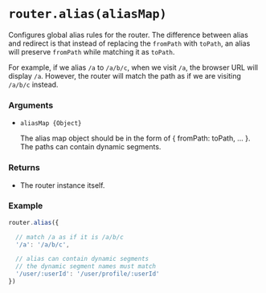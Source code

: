 # `router.alias(aliasMap)`

Configures global alias rules for the router. The difference between alias and redirect is that instead of replacing the `fromPath` with `toPath`, an alias will preserve `fromPath` while matching it as `toPath`.

For example, if we alias `/a` to `/a/b/c`, when we visit `/a`, the browser URL will display `/a`. However, the router will match the path as if we are visiting `/a/b/c` instead.

### Arguments

- `aliasMap {Object}`

  The alias map object should be in the form of { fromPath: toPath, ... }. The paths can contain dynamic segments.

### Returns

- The router instance itself.

### Example

``` js
router.alias({

  // match /a as if it is /a/b/c
  '/a': '/a/b/c',

  // alias can contain dynamic segments
  // the dynamic segment names must match
  '/user/:userId': '/user/profile/:userId'
})
```
